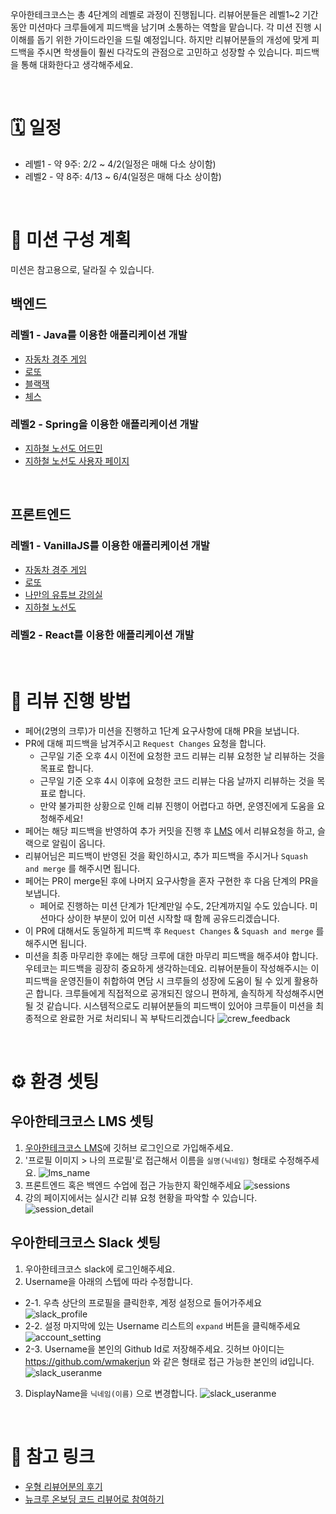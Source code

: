 우아한테크코스는 총 4단계의 레벨로 과정이 진행됩니다.
리뷰어분들은 레벨1~2 기간 동안 미션마다 크루들에게 피드백을 남기며 소통하는 역할을 맡습니다. 
각 미션 진행 시 이해를 돕기 위한 가이드라인을 드릴 예정입니다. 
하지만 리뷰어분들의 개성에 맞게 피드백을 주시면 학생들이 훨씬 다각도의 관점으로 고민하고 성장할 수 있습니다. 
피드백을 통해 대화한다고 생각해주세요.

<br/>

# 🗓️ 일정
- 레벨1 - 약 9주: 2/2 ~ 4/2(일정은 매해 다소 상이함)
- 레벨2 - 약 8주: 4/13 ~ 6/4(일정은 매해 다소 상이함)

<br/>

# 🚀 미션 구성 계획
미션은 참고용으로, 달라질 수 있습니다.

## 백엔드
### 레벨1 - Java를 이용한 애플리케이션 개발
- [자동차 경주 게임](https://github.com/woowacourse/java-racingcar)
- [로또](https://github.com/woowacourse/java-lotto)
- [블랙잭](https://github.com/woowacourse/java-blackjack)
- [체스](https://github.com/woowacourse/java-chess)

### 레벨2 - Spring을 이용한 애플리케이션 개발
- [지하철 노선도 어드민](https://github.com/woowacourse/java-subway-map-precourse)
- [지하철 노선도 사용자 페이지](https://github.com/woowacourse/java-subway-path-precourse)

<br/>

## 프론트엔드
### 레벨1 - VanillaJS를 이용한 애플리케이션 개발

- [자동차 경주 게임](https://github.com/woowacourse/javascript-racingcar)
- [로또](https://github.com/woowacourse/javascript-lotto)
- [나만의 유튜브 강의실](https://github.com/woowacourse/javascript-youtube-classroom)
- [지하철 노선도](https://github.com/woowacourse/javascript-subway)

### 레벨2 - React를 이용한 애플리케이션 개발


<br/>

# 💬  리뷰 진행 방법
- 페어(2명의 크루)가 미션을 진행하고 1단계 요구사항에 대해 PR을 보냅니다.
- PR에 대해 피드백을 남겨주시고 `Request Changes` 요청을 합니다.
    - 근무일 기준 오후 4시 이전에 요청한 코드 리뷰는 리뷰 요청한 날 리뷰하는 것을 목표로 합니다.
    - 근무일 기준 오후 4시 이후에 요청한 코드 리뷰는 다음 날까지 리뷰하는 것을 목표로 합니다.
    - 만약 불가피한 상황으로 인해 리뷰 진행이 어렵다고 하면, 운영진에게 도움을 요청해주세요!
- 페어는 해당 피드백을 반영하여 추가 커밋을 진행 후 [LMS](https://techcourse.woowahan.com/) 에서 리뷰요청을 하고, 슬랙으로 알림이 옵니다.
- 리뷰어님은 피드백이 반영된 것을 확인하시고, 추가 피드백을 주시거나  `Squash and merge` 를 해주시면 됩니다.
- 페어는 PR이 merge된 후에 나머지 요구사항을 혼자 구현한 후 다음 단계의 PR을 보냅니다.
    - 페어로 진행하는 미션 단계가 1단계만일 수도, 2단계까지일 수도 있습니다. 미션마다 상이한 부분이 있어 미션 시작할 때 함께 공유드리겠습니다.
- 이 PR에 대해서도 동일하게 피드백 후  `Request Changes`  &  `Squash and merge` 를 해주시면 됩니다.
- 미션을 최종 마무리한 후에는 해당 크루에 대한 마무리 피드백을 해주셔야 합니다. 우테코는 피드백을 굉장히 중요하게 생각하는데요. 리뷰어분들이 작성해주시는 이 피드백을 운영진들이 취합하여 면담 시 크루들의 성장에 도움이 될 수 있게 활용하곤 합니다. 크루들에게 직접적으로 공개되진 않으니 편하게, 솔직하게 작성해주시면 될 것 같습니다. 시스템적으로도 리뷰어분들의 피드백이 있어야 크루들이 미션을 최종적으로 완료한 거로 처리되니 꼭 부탁드리겠습니다
![crew_feedback](./images/crew_feedback.jpg)

<br/>

# ⚙️ 환경 셋팅
## 우아한테크코스 LMS 셋팅
1. [우아한테크코스 LMS](https://techcourse.woowahan.com/)에 깃허브 로그인으로 가입해주세요.
2. '프로필 이미지 > 나의 프로필'로 접근해서 이름을 `실명(닉네임)` 형태로 수정해주세요.
![lms_name](./images/lms_name.jpg)
3. 프론트엔드 혹은 백엔드 수업에 접근 가능한지 확인해주세요
![sessions](./images/sessions.jpg)
4. 강의 페이지에서는 실시간 리뷰 요청 현황을 파악할 수 있습니다. 
![session_detail](./images/session_detail.jpg)

## 우아한테크코스 Slack 셋팅
1. 우아한테크코스 slack에 로그인해주세요.
2. Username을 아래의 스텝에 따라 수정합니다.
- 2-1. 우측 상단의 프로필을 클릭한후, 계정 설정으로 들어가주세요 
![slack_profile](./images/slack_profile.jpg)
- 2-2. 설정 마지막에 있는 Username 리스트의 `expand` 버튼을 클릭해주세요
![account_setting](./images/account_setting.jpg)
- 2-3. Username을 본인의 Github Id로 저장해주세요. 깃허브 아이디는 https://github.com/wmakerjun 와 같은 형태로 접근 가능한 본인의 id입니다.
![slack_useranme](./images/slack_username.jpg)
3. DisplayName을 `닉네임(이름)` 으로 변경합니다.
![slack_useranme](./images/slack_display_name.jpg)

<br/>

# 🔗 참고 링크
- [우형 리뷰어분의 후기](https://woowabros.github.io/woowabros/2019/08/22/code-reviewer.html)
- [뉴크루 온보딩 코드 리뷰어로 참여하기](https://tech.kakao.com/2021/04/08/welcome-new-krew3)
